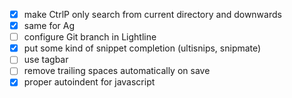 - [X] make CtrlP only search from current directory and downwards
- [X] same for Ag
- [ ] configure Git branch in Lightline
- [X] put some kind of snippet completion (ultisnips, snipmate)
- [ ] use tagbar
- [ ] remove trailing spaces automatically on save
- [X] proper autoindent for javascript
